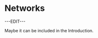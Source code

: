 ﻿---
sidebar_position: 2
---

# Networks

---EDIT---

Maybe it can be included in the Introduction.

